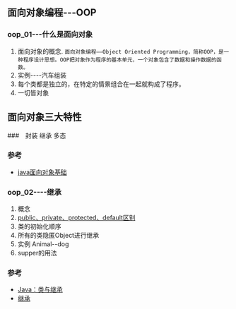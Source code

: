 ## 面向对象编程---OOP


### oop_01---什么是面向对象

1. 面向对象的概念.
  `面向对象编程——Object Oriented Programming，简称OOP，是一种程序设计思想。OOP把对象作为程序的基本单元，一个对象包含了数据和操作数据的函数。`
2. 实例----汽车组装
3. 每个类都是独立的，在特定的情景组合在一起就构成了程序。
4. 一切皆对象

## 面向对象三大特性

###　封装 继承 多态

### 参考
* [java面向对象基础](http://www.jianshu.com/p/ca38bd0f8c2f)






### oop_02----继承
1. 概念
2. [public、private、protected、default区别](http://blog.csdn.net/maqingbin8888/article/details/3987237)
3. 类的初始化顺序
4. 所有的类隐匿Object进行继承
5. 实例 Animal--dog
6. supper的用法




### 参考
* [Java：类与继承](http://www.cnblogs.com/dolphin0520/p/3803432.html)
* [继承](http://www.jianshu.com/p/5dc27acf671a)



